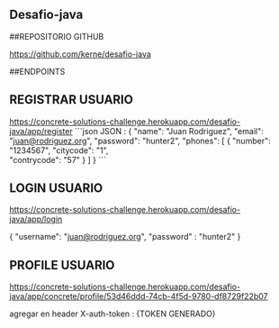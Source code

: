 ## Desafio-java


##REPOSITORIO GITHUB

https://github.com/kerne/desafio-java


##ENDPOINTS

## REGISTRAR USUARIO

https://concrete-solutions-challenge.herokuapp.com/desafio-java/app/register
´´´json
JSON :
 {
        "name": "Juan Rodriguez",
        "email": "juan@rodriguez.org",
        "password": "hunter2",
        "phones": [
            {
                "number": "1234567",
                "citycode": "1",			
                "contrycode": "57"
            }
        ]
}
´´´
## LOGIN USUARIO

https://concrete-solutions-challenge.herokuapp.com/desafio-java/app/login

{
    "username": "juan@rodriguez.org",
    "password" : "hunter2"
}

## PROFILE USUARIO

https://concrete-solutions-challenge.herokuapp.com/desafio-java/app/concrete/profile/53d46ddd-74cb-4f5d-9780-df8729f22b07

agregar en header 
X-auth-token : {TOKEN GENERADO}


